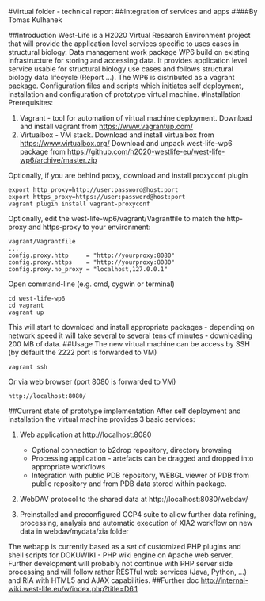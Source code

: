 #Virtual folder - technical report
##Integration of services and apps 
####By Tomas Kulhanek

##Introduction
West-Life is a H2020 Virtual Research Environment project that will provide the application level services specific to uses cases in structural biology. 
Data management work package WP6 build on existing infrastructure for storing and accessing data. It provides application level service usable for structural biology use cases and follows structural biology data lifecycle (Report ...).
The WP6 is distributed as a vagrant package. Configuration files and scripts which initiates self deployment, installation and configuration of prototype virtual machine.
#Installation
Prerequisites:

 1. Vagrant - tool for automation of virtual machine deployment. Download and install vagrant from https://www.vagrantup.com/
 2. Virtualbox - VM stack. Download and install virtualbox from https://www.virtualbox.org/
Download and unpack west-life-wp6 package from https://github.com/h2020-westlife-eu/west-life-wp6/archive/master.zip

Optionally, if you are behind proxy, download and install proxyconf plugin

    export http_proxy=http://user:password@host:port
    export https_proxy=https://user:password@host:port
    vagrant plugin install vagrant-proxyconf

Optionally, edit the west-life-wp6/vagrant/Vagrantfile to match the http-proxy and https-proxy to your environment:

    vagrant/Vagrantfile
    ...
    config.proxy.http     = "http://yourproxy:8080"
    config.proxy.https    = "http://yourproxy:8080"
    config.proxy.no_proxy = "localhost,127.0.0.1"

Open command-line (e.g. cmd, cygwin or terminal)

    cd west-life-wp6
    cd vagrant
    vagrant up

This will start to download and install appropriate packages - depending on network speed it will take several to several tens of minutes - downloading 200 MB of data.
##Usage
The new virtual machine can be access by SSH (by default the 2222 port is forwarded to VM)

    vagrant ssh

Or via web browser (port 8080 is forwarded to VM)

    http://localhost:8080/

##Current state of prototype implementation
After self deployment and installation the virtual machine provides 3 basic services:

 1. Web application at http://localhost:8080
	 - Optional connection to b2drop repository, directory browsing
	 - Processing application - artefacts can be dragged and dropped into appropriate workflows
	 - Integration with public PDB repository, WEBGL viewer of PDB from public repository and from PDB data stored within package.


 2. WebDAV protocol to the shared data at http://localhost:8080/webdav/
 3. Preinstalled and preconfigured CCP4 suite to allow further data refining, processing, analysis and automatic execution of XIA2 workflow on new data in webdav/mydata/xia folder

The webapp is currently based as a set of customized PHP plugins and shell scripts for DOKUWIKI - PHP wiki engine on Apache web server. Further development will probably not continue with PHP server side processing and will follow rather RESTful web services (Java, Python, ...) and RIA with HTML5 and AJAX capabilities. 
##Further doc
http://internal-wiki.west-life.eu/w/index.php?title=D6.1






